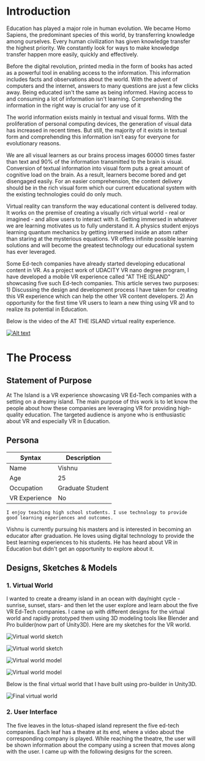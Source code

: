 # Introduction
   Education has played a major role in human evolution. We became Homo Sapiens, the predominant species of this world, by transferring knowledge among ourselves. Every human civilization has given knowledge transfer the highest priority. We constantly look for ways to make knowledge transfer happen more easily, quickly and effectively.
   
   Before the digital revolution, printed media in the form of books has acted as a powerful tool in enabling access to the information. This information includes facts and observations about the world. With the advent of computers and the internet, answers to many questions are just a few clicks away. Being educated isn't the same as being informed. Having access to and consuming a lot of information isn't learning. Comprehending the information in the right way is crucial for any use of it           
  
  The world information exists mainly in textual and visual forms. With the proliferation of personal computing devices, the generation of visual data has increased in recent times. But still, the majority of it exists in textual form and comprehending this information isn't easy for everyone for evolutionary reasons.
  
  We are all visual learners as our brains process images 60000 times faster than text and 90% of the information transmitted to the brain is visual. Conversion of textual information into visual form puts a great amount of cognitive load on the brain. As a result, learners become bored and get disengaged easily. For an easier comprehension, the content delivery should be in the rich visual form which our current educational system with the existing technologies could do only much. 
  
  Virtual reality can transform the way educational content is delivered today. It works on the premise of creating a visually rich virtual world - real or imagined - and allow users to interact with it. Getting immersed in whatever we are learning motivates us to fully understand it. A physics student enjoys learning quantum mechanics by getting immersed inside an atom rather than staring at the mysterious equations. VR offers infinite possible learning solutions and will become the greatest technology our educational system has ever leveraged.
  
  Some Ed-tech companies have already started developing educational content in VR. As a project work of UDACITY VR nano degree program, I have developed a mobile VR experience called "AT THE ISLAND" showcasing five such Ed-tech companies. This article serves two purposes: 1) Discussing the design and development process I have taken for creating this VR experience which can help the other VR content developers. 2) An opportunity for the first time VR users to learn a new thing using VR and to realize its potential in Education.
  
Below is the video of the  AT THE ISLAND virtual reality experience.

[![Alt text](https://img.youtube.com/vi/395EzivcNhI/0.jpg)](https://youtu.be/395EzivcNhI)

# The Process

## Statement of Purpose

At The Island is a VR experience showcasing VR Ed-Tech companies with a setting on a dreamy island. The main purpose of this work is to let know the people about how these companies are leveraging VR for providing high-quality education. The targeted audience is anyone who is enthusiastic about VR and especially VR in Education.

## Persona

|Syntax |Description|
|-------|-----------|
|Name |Vishnu      |
|Age |25      |
|Occupation |Graduate Student      |
|VR Experience | No|
    I enjoy teaching high school students. I use technology to provide good learning experiences and outcomes.
    
    
Vishnu is currently pursuing his masters and is interested in becoming an educator after graduation. He loves using digital technology to provide the best learning experiences to his students. He has heard about VR in Education but didn't get an opportunity to explore about it.

## Designs, Sketches & Models

### 1. Virtual World

I wanted to create a dreamy island in an ocean with day/night cycle - sunrise, sunset, stars-  and then let the user explore and learn about the five VR Ed-Tech companies. I came up with different designs for the virtual world and rapidly prototyped them using 3D modeling tools like Blender and Pro builder(now part of Unity3D). Here are my sketches for the VR world. 

![](/AtTheIsland/Assets/Images/1.JPG "Virtual world sketch")

![](/AtTheIsland/Assets/Images/2.JPG "Virtual world sketch")

![](/AtTheIsland/Assets/Images/3.JPG "Virtual world model")

![](/AtTheIsland/Assets/Images/4.JPG "Virtual world model")

Below is the final virtual world that I have built using pro-builder in Unity3D.

![](/AtTheIsland/Assets/Images/5.JPG "Final virtual world")

### 2. User Interface

The five leaves in the lotus-shaped island represent the five ed-tech companies. Each leaf has a theatre at its end, where a video about the corresponding company is played. While reaching the theatre, the user will be shown information about the company using a screen that moves along with the user. I came up with the following designs for the screen. 

